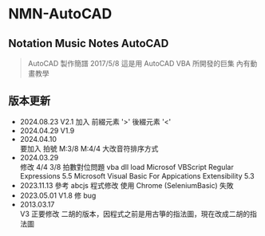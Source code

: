 # NMN-AutoCAD #
## Notation Music Notes AutoCAD ##
>AutoCAD 製作簡譜
>2017/5/8
>這是用 AutoCAD VBA 所開發的巨集
>內有動畫教學


## 版本更新
- 2024.08.23 V2.1 
加入 前綴元素 '>'  後綴元素 '<'
- 2024.04.29 V1.9  
- 2024.04.10  
要加入 拍號 M:3/8 M:4/4 
大改音符排序方式
- 2024.03.29  
修改 4/4 3/8 拍數對位問題
vba dll load
  Microsof VBScript Regular Expressions 5.5
  Microsoft Visual Basic For Appications Extensibility 5.3
- 2023.11.13 
參考 abcjs 程式修改
使用 Chrome (SeleniumBasic) 失敗
- 2023.05.01 V1.8 
修 bug
- 2013.03.17  
V3 正要修改 二胡的版本，因程式之前是用古箏的指法圖，現在改成二胡的指法圖